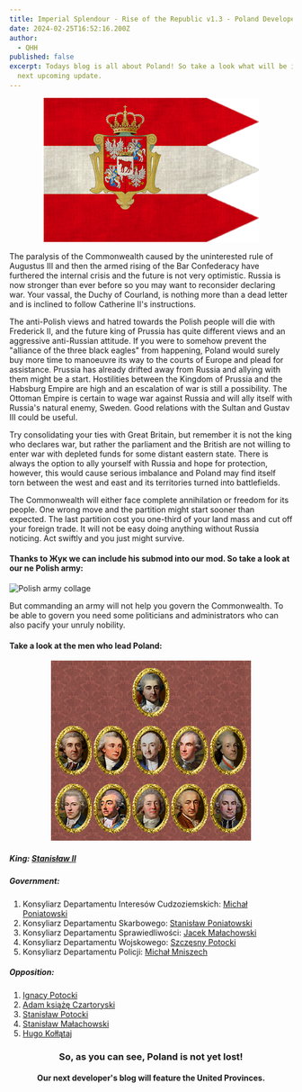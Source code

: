 ```yaml
---
title: Imperial Splendour - Rise of the Republic v1.3 - Poland Developers Blog
date: 2024-02-25T16:52:16.200Z
author:
  - QHH
published: false
excerpt: Todays blog is all about Poland! So take a look what will be in our
  next upcoming update.
---
```

<center>

![Flag Poland](../_img/flag_poland3.png "Flag Poland")

</center>

The paralysis of the Commonwealth caused by the uninterested rule of Augustus III and then the armed rising of the Bar Confederacy have furthered the internal crisis and the future is not very optimistic. Russia is now stronger than ever before so you may want to reconsider declaring war. Your vassal, the Duchy of Courland, is nothing more than a dead letter and is inclined to follow Catherine II's instructions.

The anti-Polish views and hatred towards the Polish people will die with Frederick II, and the future king of Prussia has quite different views and an aggressive anti-Russian attitude. If you were to somehow prevent the "alliance of the three black eagles" from happening, Poland would surely buy more time to manoeuvre its way to the courts of Europe and plead for assistance. Prussia has already drifted away from Russia and allying with them might be a start. Hostilities between the Kingdom of Prussia and the Habsburg Empire are high and an escalation of war is still a possibility. The Ottoman Empire is certain to wage war against Russia and will ally itself with Russia's natural enemy, Sweden. Good relations with the Sultan and Gustav III could be useful.

Try consolidating your ties with Great Britain, but remember it is not the king who declares war, but rather the parliament and the British are not willing to enter war with depleted funds for some distant eastern state. There is always the option to ally yourself with Russia and hope for protection, however, this would cause serious imbalance and Poland may find itself torn between the west and east and its territories turned into battlefields.

The Commonwealth will either face complete annihilation or freedom for its people. One wrong move and the partition might start sooner than expected. The last partition cost you one-third of your land mass and cut off your foreign trade. It will not be easy doing anything without Russia noticing. Act swiftly and you just might survive.

#### **Thanks to** Жук **we can include his submod into our mod. So take a look at our ne Polish army:**

![Polish army collage](../_img/army.png "Polish army collage")

But commanding an army will not help you govern the Commonwealth. To be able to govern you need some politicians and administrators who can also pacify your unruly nobility.

#### **Take a look at the men who lead Poland:**

<center>

![Polish Government](../_img/poland-government-full.png "Polish Government")

</center>

##### King: [Stanisław II](https://en.wikipedia.org/wiki/Stanis%C5%82aw_August_Poniatowski)

##### Government:

1. Konsyliarz Departamentu Interesów Cudzoziemskich: [Michał Poniatowski](https://en.wikipedia.org/wiki/Micha%C5%82_Jerzy_Poniatowski)
2. Konsyliarz Departamentu Skarbowego: [Stanisław Poniatowski](https://en.wikipedia.org/wiki/Stanis%C5%82aw_Poniatowski_(1754%E2%80%931833))
3. Konsyliarz Departamentu Sprawiedliwości: [Jacek Małachowski](https://en.wikipedia.org/wiki/Jacek_Ma%C5%82achowski)
4. Konsyliarz Departamentu Wojskowego: [Szczęsny Potocki](https://en.wikipedia.org/wiki/Stanis%C5%82aw_Szcz%C4%99sny_Potocki)
5. Konsyliarz Departamentu Policji: [Michał Mniszech](https://en.wikipedia.org/wiki/Micha%C5%82_Jerzy_Mniszech)

##### Opposition:

1. [Ignacy Potocki](https://en.wikipedia.org/wiki/Ignacy_Potocki)[](https://en.wikipedia.org/wiki/Adam_Kazimierz_Czartoryski)
2. [Adam książę Czartoryski](https://en.wikipedia.org/wiki/Adam_Kazimierz_Czartoryski)[](https://en.wikipedia.org/wiki/Stanis%C5%82aw_Kostka_Potocki)
3. [Stanisław Potocki](https://en.wikipedia.org/wiki/Stanis%C5%82aw_Kostka_Potocki)[](https://en.wikipedia.org/wiki/Stanis%C5%82aw_Ma%C5%82achowski)
4. [Stanisław Małachowski](https://en.wikipedia.org/wiki/Stanis%C5%82aw_Ma%C5%82achowski)[](https://en.wikipedia.org/wiki/Hugo_Ko%C5%82%C5%82%C4%85taj)
5. [Hugo Kołłątaj](https://en.wikipedia.org/wiki/Hugo_Ko%C5%82%C5%82%C4%85taj)

<center>

### So, as you can see, Poland is not yet lost!

#### Our next developer's blog will feature the United Provinces.

</center>